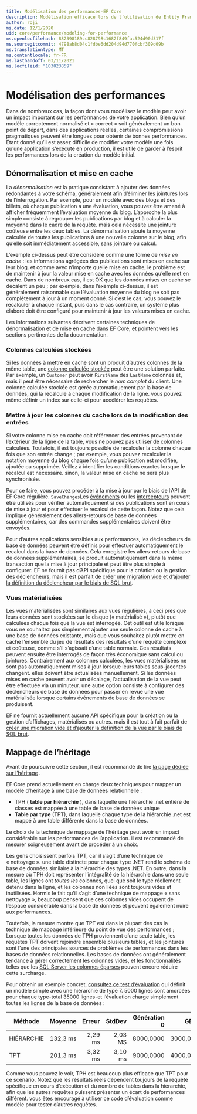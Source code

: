 ```yaml
---
title: Modélisation des performances-EF Core
description: Modélisation efficace lors de l’utilisation de Entity Framework Core
author: roji
ms.date: 12/1/2020
uid: core/performance/modeling-for-performance
ms.openlocfilehash: 882398189cc828798c1682f849fac524d90d317f
ms.sourcegitcommit: 4798ab8d04c1fdbe6dd204d94d770fcbf309d09b
ms.translationtype: MT
ms.contentlocale: fr-FR
ms.lasthandoff: 03/11/2021
ms.locfileid: "103023859"
---
```

# <a name="modeling-for-performance"></a>Modélisation des performances

Dans de nombreux cas, la façon dont vous modélisez le modèle peut avoir un impact important sur les performances de votre application. Bien qu’un modèle correctement normalisé et « correct » soit généralement un bon point de départ, dans des applications réelles, certaines compromissions pragmatiques peuvent être longues pour obtenir de bonnes performances. Étant donné qu’il est assez difficile de modifier votre modèle une fois qu’une application s’exécute en production, il est utile de garder à l’esprit les performances lors de la création du modèle initial.

## <a name="denormalization-and-caching"></a>Dénormalisation et mise en cache

La *dénormalisation* est la pratique consistant à ajouter des données redondantes à votre schéma, généralement afin d’éliminer les jointures lors de l’interrogation. Par exemple, pour un modèle avec des blogs et des billets, où chaque publication a une évaluation, vous pouvez être amené à afficher fréquemment l’évaluation moyenne du blog. L’approche la plus simple consiste à regrouper les publications par blog et à calculer la moyenne dans le cadre de la requête. mais cela nécessite une jointure coûteuse entre les deux tables. La dénormalisation ajoute la moyenne calculée de toutes les publications à une nouvelle colonne sur le blog, afin qu’elle soit immédiatement accessible, sans jointure ou calcul.

L’exemple ci-dessus peut être considéré comme une forme de *mise en cache* : les informations agrégées des publications sont mises en cache sur leur blog. et comme avec n’importe quelle mise en cache, le problème est de maintenir à jour la valeur mise en cache avec les données qu’elle met en cache. Dans de nombreux cas, il est OK que les données mises en cache se décalent un peu ; par exemple, dans l’exemple ci-dessus, il est généralement raisonnable que l’évaluation moyenne du blog ne soit pas complètement à jour à un moment donné. Si c’est le cas, vous pouvez le recalculer à chaque instant, puis dans le cas contraire, un système plus élaboré doit être configuré pour maintenir à jour les valeurs mises en cache.

Les informations suivantes décrivent certaines techniques de dénormalisation et de mise en cache dans EF Core, et pointent vers les sections pertinentes de la documentation.

### <a name="stored-computed-columns"></a>Colonnes calculées stockées

Si les données à mettre en cache sont un produit d’autres colonnes de la même table, une [colonne calculée stockée](xref:core/modeling/generated-properties#computed-columns) peut être une solution parfaite. Par exemple, un `Customer` peut avoir `FirstName` des `LastName` colonnes et, mais il peut être nécessaire de rechercher le *nom complet* du client. Une colonne calculée stockée est gérée automatiquement par la base de données, qui la recalcule à chaque modification de la ligne. vous pouvez même définir un index sur celle-ci pour accélérer les requêtes.

### <a name="update-cache-columns-when-inputs-change"></a>Mettre à jour les colonnes du cache lors de la modification des entrées

Si votre colonne mise en cache doit référencer des entrées provenant de l’extérieur de la ligne de la table, vous ne pouvez pas utiliser de colonnes calculées. Toutefois, il est toujours possible de recalculer la colonne chaque fois que son entrée change ; par exemple, vous pouvez recalculer la notation moyenne du blog chaque fois qu’une publication est modifiée, ajoutée ou supprimée. Veillez à identifier les conditions exactes lorsque le recalcul est nécessaire. sinon, la valeur mise en cache ne sera plus synchronisée.

Pour ce faire, vous pouvez procéder à la mise à jour par le biais de l’API de EF Core régulière. `SaveChanges`Les [événements](xref:core/logging-events-diagnostics/events) ou les [intercepteurs](xref:core/logging-events-diagnostics/interceptors#savechanges-interception) peuvent être utilisés pour vérifier automatiquement si des publications sont en cours de mise à jour et pour effectuer le recalcul de cette façon. Notez que cela implique généralement des allers-retours de base de données supplémentaires, car des commandes supplémentaires doivent être envoyées.

Pour d’autres applications sensibles aux performances, les déclencheurs de base de données peuvent être définis pour effectuer automatiquement le recalcul dans la base de données. Cela enregistre les allers-retours de base de données supplémentaires, se produit automatiquement dans la même transaction que la mise à jour principale et peut être plus simple à configurer. EF ne fournit pas d’API spécifique pour la création ou la gestion des déclencheurs, mais il est parfait de [créer une migration vide et d’ajouter la définition du déclencheur par le biais de SQL brut](xref:core/managing-schemas/migrations/managing#arbitrary-changes-via-raw-sql).

### <a name="materialized-views"></a>Vues matérialisées

Les vues matérialisées sont similaires aux vues régulières, à ceci près que leurs données sont stockées sur le disque (« matérialisé »), plutôt que calculées chaque fois que la vue est interrogée. Cet outil est utile lorsque vous ne souhaitez pas simplement ajouter une seule colonne de cache à une base de données existante, mais que vous souhaitez plutôt mettre en cache l’ensemble du jeu de résultats des résultats d’une requête complexe et coûteuse, comme s’il s’agissait d’une table normale. Ces résultats peuvent ensuite être interrogés de façon très économique sans calcul ou jointures. Contrairement aux colonnes calculées, les vues matérialisées ne sont pas automatiquement mises à jour lorsque leurs tables sous-jacentes changent. elles doivent être actualisées manuellement. Si les données mises en cache peuvent avoir un décalage, l’actualisation de la vue peut être effectuée via un minuteur. une autre option consiste à configurer des déclencheurs de base de données pour passer en revue une vue matérialisée lorsque certains événements de base de données se produisent.

EF ne fournit actuellement aucune API spécifique pour la création ou la gestion d’affichages, matérialisés ou autres. mais il est tout à fait parfait de [créer une migration vide et d’ajouter la définition de la vue par le biais de SQL brut](xref:core/managing-schemas/migrations/managing#arbitrary-changes-via-raw-sql).

## <a name="inheritance-mapping"></a>Mappage de l’héritage

Avant de poursuivre cette section, il est recommandé de lire [la page dédiée sur l’héritage](xref:core/modeling/inheritance) .

EF Core prend actuellement en charge deux techniques pour mapper un modèle d’héritage à une base de données relationnelle :

* TPH ( **table par hiérarchie** ), dans laquelle une hiérarchie .net entière de classes est mappée à une table de base de données unique
* **Table par type** (TPT), dans laquelle chaque type de la hiérarchie .net est mappé à une table différente dans la base de données.

Le choix de la technique de mappage de l’héritage peut avoir un impact considérable sur les performances de l’application. il est recommandé de mesurer soigneusement avant de procéder à un choix.

Les gens choisissent parfois TPT, car il s’agit d’une technique de « nettoyage ». une table distincte pour chaque type .NET rend le schéma de base de données similaire à la hiérarchie des types .NET. En outre, dans la mesure où TPH doit représenter l’intégralité de la hiérarchie dans une seule table, les lignes ont *toutes les* colonnes, quel que soit le type réellement détenu dans la ligne, et les colonnes non liées sont toujours vides et inutilisées. Hormis le fait qu’il s’agit d’une technique de mappage « sans nettoyage », beaucoup pensent que ces colonnes vides occupent de l’espace considérable dans la base de données et peuvent également nuire aux performances.

Toutefois, la mesure montre que TPT est dans la plupart des cas la technique de mappage inférieure du point de vue des performances ; Lorsque toutes les données de TPH proviennent d’une seule table, les requêtes TPT doivent rejoindre ensemble plusieurs tables, et les jointures sont l’une des principales sources de problèmes de performances dans les bases de données relationnelles. Les bases de données ont généralement tendance à gérer correctement les colonnes vides, et les fonctionnalités telles que les [SQL Server les colonnes éparses](/sql/relational-databases/tables/use-sparse-columns) peuvent encore réduire cette surcharge.

Pour obtenir un exemple concret, [consultez ce test d’évaluation](https://github.com/dotnet/EntityFramework.Docs/tree/main/samples/core/Benchmarks/Inheritance.cs) qui définit un modèle simple avec une hiérarchie de type 7. 5000 lignes sont amorcées pour chaque type-total 35000 lignes-et l’évaluation charge simplement toutes les lignes de la base de données :

| Méthode |     Moyenne |   Erreur |  StdDev |     Génération 0 |     GEN 1 |     Génération 2 | Allocated |
|------- |---------:|--------:|--------:|----------:|----------:|----------:|----------:|
|    HIÉRARCHIE | 132,3 ms | 2,29 ms | 2,03 MS | 8000,0000 | 3000,0000 | 1250,0000 |  44,49 MO |
|    TPT | 201,3 ms | 3,32 ms | 3,10 ms | 9000,0000 | 4000,0000 |         - |  61,84 MO |

Comme vous pouvez le voir, TPH est beaucoup plus efficace que TPT pour ce scénario. Notez que les résultats réels dépendent toujours de la requête spécifique en cours d’exécution et du nombre de tables dans la hiérarchie, afin que les autres requêtes puissent présenter un écart de performances différent. vous êtes encouragé à utiliser ce code d’évaluation comme modèle pour tester d’autres requêtes.
